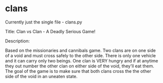 clans
=====
Currently just the single file - clans.py

Title: Clan vs Clan - A Deadly Serious Game!

Description:

Based on the missionaries and cannibals game. Two clans are on one side of a
void and must cross safely to the other side.  There is only one vehicle and
it can carry only two beings.  One clan is VERY hungry and if at anytime they
out number the other clan on either side of the void, they'll eat them.  The
goal of the game is to make sure that both clans cross the the other side of
the void in an uneaten state.
